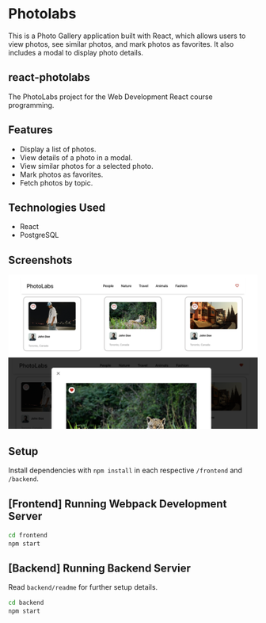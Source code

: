 # Photolabs
This is a Photo Gallery application built with React, which allows users to view photos, see similar photos, and mark photos as favorites. It also includes a modal to display photo details.

## react-photolabs
The PhotoLabs project for the Web Development React course programming.

## Features
 - Display a list of photos.
 - View details of a photo in a modal.
 - View similar photos for a selected photo.
 - Mark photos as favorites.
 - Fetch photos by topic.

## Technologies Used
 - React
 - PostgreSQL

 ## Screenshots
 !["Homepage"](https://github.com/THymers/PhotoLabs/blob/main/docs/Homepage.png?raw=true)
  !["Favourite Icon"](https://github.com/THymers/PhotoLabs/blob/main/docs/ModalFavIcon.png?raw=true)

## Setup

Install dependencies with `npm install` in each respective `/frontend` and `/backend`.

## [Frontend] Running Webpack Development Server

```sh
cd frontend
npm start
```

## [Backend] Running Backend Servier

Read `backend/readme` for further setup details.

```sh
cd backend
npm start
```
